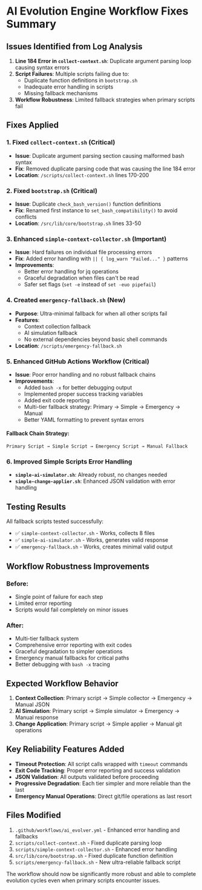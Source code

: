 # AI Evolution Engine Workflow Fixes Summary

## Issues Identified from Log Analysis

1. **Line 184 Error in `collect-context.sh`**: Duplicate argument parsing loop causing syntax errors
2. **Script Failures**: Multiple scripts failing due to:
   - Duplicate function definitions in `bootstrap.sh`
   - Inadequate error handling in scripts
   - Missing fallback mechanisms
3. **Workflow Robustness**: Limited fallback strategies when primary scripts fail

## Fixes Applied

### 1. Fixed `collect-context.sh` (Critical)
- **Issue**: Duplicate argument parsing section causing malformed bash syntax
- **Fix**: Removed duplicate parsing code that was causing the line 184 error
- **Location**: `/scripts/collect-context.sh` lines 170-200

### 2. Fixed `bootstrap.sh` (Critical)  
- **Issue**: Duplicate `check_bash_version()` function definitions
- **Fix**: Renamed first instance to `set_bash_compatibility()` to avoid conflicts
- **Location**: `/src/lib/core/bootstrap.sh` lines 33-50

### 3. Enhanced `simple-context-collector.sh` (Important)
- **Issue**: Hard failures on individual file processing errors
- **Fix**: Added error handling with `|| { log_warn "Failed..." }` patterns
- **Improvements**:
  - Better error handling for jq operations
  - Graceful degradation when files can't be read
  - Safer set flags (`set -e` instead of `set -euo pipefail`)

### 4. Created `emergency-fallback.sh` (New)
- **Purpose**: Ultra-minimal fallback for when all other scripts fail
- **Features**:
  - Context collection fallback
  - AI simulation fallback  
  - No external dependencies beyond basic shell commands
- **Location**: `/scripts/emergency-fallback.sh`

### 5. Enhanced GitHub Actions Workflow (Critical)
- **Issue**: Poor error handling and no robust fallback chains
- **Improvements**:
  - Added `bash -x` for better debugging output
  - Implemented proper success tracking variables
  - Added exit code reporting
  - Multi-tier fallback strategy: Primary → Simple → Emergency → Manual
  - Better YAML formatting to prevent syntax errors

#### Fallback Chain Strategy:
```
Primary Script → Simple Script → Emergency Script → Manual Fallback
```

### 6. Improved Simple Scripts Error Handling
- **`simple-ai-simulator.sh`**: Already robust, no changes needed
- **`simple-change-applier.sh`**: Enhanced JSON validation with error handling

## Testing Results

All fallback scripts tested successfully:
- ✅ `simple-context-collector.sh` - Works, collects 8 files
- ✅ `simple-ai-simulator.sh` - Works, generates valid response  
- ✅ `emergency-fallback.sh` - Works, creates minimal valid output

## Workflow Robustness Improvements

### Before:
- Single point of failure for each step
- Limited error reporting
- Scripts would fail completely on minor issues

### After:
- Multi-tier fallback system
- Comprehensive error reporting with exit codes
- Graceful degradation to simpler operations
- Emergency manual fallbacks for critical paths
- Better debugging with `bash -x` tracing

## Expected Workflow Behavior

1. **Context Collection**: Primary script → Simple collector → Emergency → Manual JSON
2. **AI Simulation**: Primary script → Simple simulator → Emergency → Manual response  
3. **Change Application**: Primary script → Simple applier → Manual git operations

## Key Reliability Features Added

- **Timeout Protection**: All script calls wrapped with `timeout` commands
- **Exit Code Tracking**: Proper error reporting and success validation
- **JSON Validation**: All outputs validated before proceeding
- **Progressive Degradation**: Each tier simpler and more reliable than the last
- **Emergency Manual Operations**: Direct git/file operations as last resort

## Files Modified

1. `.github/workflows/ai_evolver.yml` - Enhanced error handling and fallbacks
2. `scripts/collect-context.sh` - Fixed duplicate parsing loop
3. `scripts/simple-context-collector.sh` - Enhanced error handling  
4. `src/lib/core/bootstrap.sh` - Fixed duplicate function definition
5. `scripts/emergency-fallback.sh` - New ultra-reliable fallback script

The workflow should now be significantly more robust and able to complete evolution cycles even when primary scripts encounter issues.
